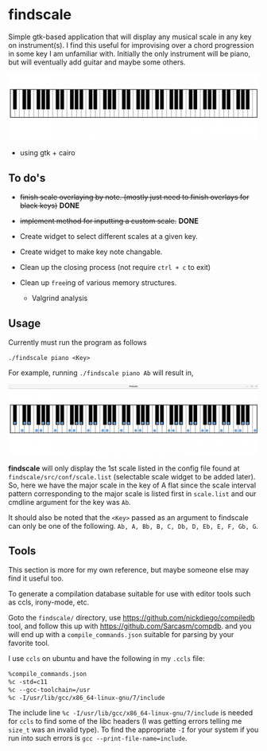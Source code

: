 # findscale #

Simple gtk-based application that will display any musical scale in any key on instrument(s). I find this useful for improvising over a chord progression in some key I am unfamiliar with. Initially the only instrument will be piano, but will eventually add guitar and maybe some others.

![piano](./src/imgs/piano.png ) 

- using gtk + cairo

## To do's ##

- ~~finish scale overlaying by note. (mostly just need to finish overlays for black keys)~~ **DONE**
- ~~implement method for inputting a custom scale.~~ **DONE**

- Create widget to select different scales at a given key.
- Create widget to make key note changable.
- Clean up the closing process (not require `ctrl + c` to exit)
- Clean up `free`ing of various memory structures.
  - Valgrind analysis

## Usage ##

Currently must run the program as follows
```
./findscale piano <Key>
```
For example, running `./findscale piano Ab` will result in,

![Ab-major-scale](./examples/Ab-major-scale.png)

__findscale__ will only display the 1st scale listed in the config file found at `findscale/src/conf/scale.list` (selectable scale widget to be added later). So, here we have the major scale in the key of A flat since the scale interval pattern corresponding to the major scale is listed first in `scale.list` and our cmdline argument for the key was `Ab`.

It should also be noted that the `<Key>` passed as an argument to findscale can only be one of the following. `Ab, A, Bb, B, C, Db, D, Eb, E, F, Gb, G`.

## Tools
This section is more for my own reference, but maybe someone else may find it useful too.

To generate a compilation database suitable for use with editor tools such as ccls, irony-mode, etc.

Goto the `findscale/` directory, use https://github.com/nickdiego/compiledb tool, and follow this up with https://github.com/Sarcasm/compdb.
and you will end up with a `compile_commands.json` suitable for parsing by your favorite tool.

I use `ccls` on ubuntu and have the following in my `.ccls` file:

```
%compile_commands.json
%c -std=c11
%c --gcc-toolchain=/usr
%c -I/usr/lib/gcc/x86_64-linux-gnu/7/include
```

The include line `%c -I/usr/lib/gcc/x86_64-linux-gnu/7/include` is needed for `ccls` to find some of the libc headers (I was getting errors telling me `size_t` was an invalid type).
To find the appropriate `-I` for your system if you run into such errors is
`gcc --print-file-name=include`.
